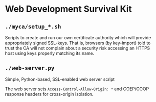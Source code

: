 Web Development Survival Kit
============================

`./myca/setup_*.sh`
-------------------

Scripts to create and run our own certificate authority which will provide appropriately signed SSL-keys. That is, browsers (by key-import) told to trust the CA will not complain about a security risk accessing an HTTPS host using keys properly matching its name.

`./web-server.py`
-----------------

Simple, Python-based, SSL-enabled web server script

The web server sets `Access-Control-Allow-Origin: *` and COEP/COOP response headers for cross-origin isolation.


